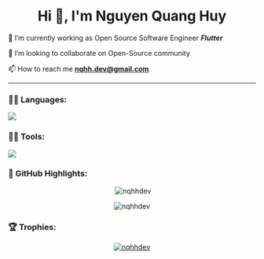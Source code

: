 <h1 align="center">Hi 👋, I'm Nguyen Quang Huy</h1>

🔭 I’m currently working as Open Source Software Engineer ***Flutter***

👯 I’m looking to collaborate on Open-Source community

📫 How to reach me **nqhh.dev@gmail.com**


---
<h3 align="left">👨‍💻 Languages:</h3>
<p align="left">
<a href="https://skillicons.dev"><img src="https://skillicons.dev/icons?i=rust,flutter,dart,swift,kotlin" /></a>
</p>

<h3 align="left">👨‍💻 Tools:</h3>
<p align="left">
<a href="https://skillicons.dev"><img src="https://skillicons.dev/icons?i=github,githubactions,docker,androidstudio,vscode,webstorm" /></a>
</p>

<h3 align="left">🔭 GitHub Highlights:</h3>
<p align="center">&nbsp;<img src="https://github-readme-stats.vercel.app/api?username=nqhhdev&show_icons=true&locale=en&theme=gruvbox" alt="nqhhdev" /></p>

<p align="center"><img src="https://github-readme-streak-stats.herokuapp.com/?user=nqhhdev&theme=gruvbox" alt="nqhhdev" /></p>

<h3 align="left">🏆 Trophies:</h3>
<p align="center"> <a href="https://github.com/ryo-ma/github-profile-trophy"><img src="https://github-profile-trophy.vercel.app/?username=nqhhdev&theme=gruvbox" alt="nqhhdev" /></a> </p>
